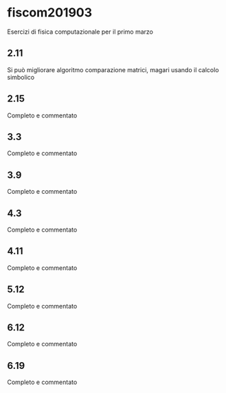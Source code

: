 # fiscom201903
Esercizi di fisica computazionale per il primo marzo 
## 2.11
Si può migliorare algoritmo comparazione matrici, magari usando il calcolo simbolico
## 2.15
Completo e commentato
## 3.3
Completo e commentato
## 3.9
Completo e commentato
## 4.3
Completo e commentato
## 4.11
Completo e commentato
## 5.12
Completo e commentato
## 6.12
Completo e commentato
## 6.19
Completo e commentato
